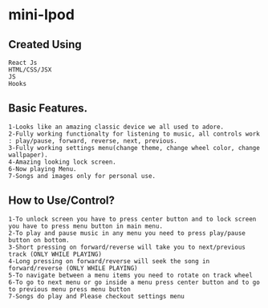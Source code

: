 # mini-Ipod
 

## Created Using
    React Js
    HTML/CSS/JSX
    JS
    Hooks


## Basic Features.
    1-Looks like an amazing classic device we all used to adore.
    2-Fully working functionalty for listening to music, all controls work : play/pause, forward, reverse, next, previous.
    3-Fully working settings menu(change theme, change wheel color, change wallpaper).
    4-Amazing looking lock screen.
    6-Now playing Menu. 
    7-Songs and images only for personal use.

## How to Use/Control?
    1-To unlock screen you have to press center button and to lock screen you have to press menu button in main menu.
    2-To play and pause music in any menu you need to press play/pause button on bottom.
    3-Short pressing on forward/reverse will take you to next/previous track (ONLY WHILE PLAYING)
    4-Long pressing on forward/reverse will seek the song in forward/reverse (ONLY WHILE PLAYING)
    5-To navigate between a menu items you need to rotate on track wheel
    6-To go to next menu or go inside a menu press center button and to go to previous menu press menu button
    7-Songs do play and Please checkout settings menu